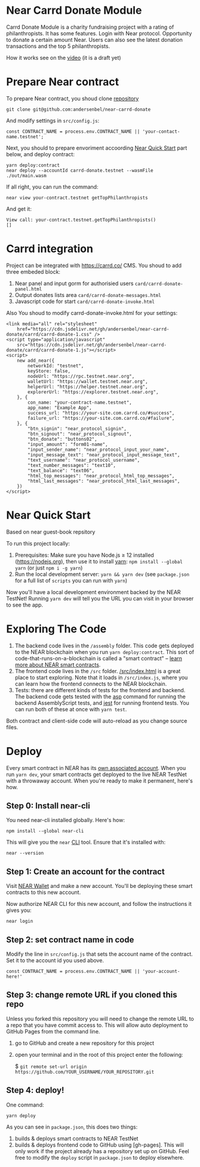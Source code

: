 Near Carrd Donate Module
==========

Carrd Donate Module is a charity fundraising project with a rating of philanthropists. It has some features. Login with Near protocol. Opportunity to donate a certain amount Near.  Users can also see the latest donation transactions and the top 5 philanthropists.

How it works see on the [video](https://www.youtube.com/watch?v=tMpGK9lEoAI) (it is a draft yet)

Prepare Near contract
==========

To prepare Near contract, you shoud clone [repository](https://github.com/andersenbel/near-carrd-donate)

    git clone git@github.com:andersenbel/near-carrd-donate    

And modify settings in  `src/config.js`:

    const CONTRACT_NAME = process.env.CONTRACT_NAME || 'your-contact-name.testnet';

Next, you should to prepare envoriment accoording [Near Quick Start](#near-quick-start) part below, and deploy contract:

    yarn deploy:contract
    near deploy --accountId carrd-donate.testnet --wasmFile ./out/main.wasm

If all right, you can run the command:

    near view your-contract.testnet getTopPhilanthropists

And get it:

    View call: your-contract.testnet.getTopPhilanthropists()
    []

Carrd integration
==========

Project can be integrated with https://carrd.co/ CMS.
You shoud to add three embeded block: 
1. Near panel and input gorm for authorisied users `card/carrd-donate-panel.html`
2. Output donates lists area `card/carrd-donate-messages.html`
3. Javascript code for start `card/carrd-donate-invoke.html`


Also You shoud to modify carrd-donate-invoke.html for your settings:

    <link media="all" rel="stylesheet"
        href="https://cdn.jsdelivr.net/gh/andersenbel/near-carrd-donate/carrd/carrd-donate-1.css" />
    <script type="application/javascript"
        src="https://cdn.jsdelivr.net/gh/andersenbel/near-carrd-donate/carrd/carrd-donate-1.js"></script>
    <script>
        new add_near({
            networkId: "testnet",
            keyStore: false,
            nodeUrl: "https://rpc.testnet.near.org",
            walletUrl: "https://wallet.testnet.near.org",
            helperUrl: "https://helper.testnet.near.org",
            explorerUrl: "https://explorer.testnet.near.org",
        }, {
            con_name: "your-contract-name.testnet",
            app_name: "Example App",
            success_url: "https://your-site.com.carrd.co/#success",
            failure_url: "https://your-site.com.carrd.co/#failure",
        }, {
            "btn_signin": "near_protocol_signin",
            "btn_signout": "near_protocol_signout",
            "btn_donate": "buttons02",
            "input_amount": "form01-name",
            "input_sender_name": "near_protocol_input_your_name",
            "input_message_text": "near_protocol_input_message_text",
            "text_username": "near_protocol_username",
            "text_number_messages": "text10",
            "text_balance": "text06",
            "html_top_messages": "near_protocol_html_top_messages",
            "html_last_messages": "near_protocol_html_last_messages",
        })
    </script>    


Near Quick Start
===========
Based on near guest-book repsitory

To run this project locally:

1. Prerequisites: Make sure you have Node.js ≥ 12 installed (https://nodejs.org), then use it to install [yarn]: `npm install --global yarn` (or just `npm i -g yarn`)
2. Run the local development server: `yarn && yarn dev` (see `package.json` for a
   full list of `scripts` you can run with `yarn`)

Now you'll have a local development environment backed by the NEAR TestNet! Running `yarn dev` will tell you the URL you can visit in your browser to see the app.


Exploring The Code
==================

1. The backend code lives in the `/assembly` folder. This code gets deployed to
   the NEAR blockchain when you run `yarn deploy:contract`. This sort of
   code-that-runs-on-a-blockchain is called a "smart contract" – [learn more
   about NEAR smart contracts][smart contract docs].
2. The frontend code lives in the `/src` folder.
   [/src/index.html](/src/index.html) is a great place to start exploring. Note
   that it loads in `/src/index.js`, where you can learn how the frontend
   connects to the NEAR blockchain.
3. Tests: there are different kinds of tests for the frontend and backend. The
   backend code gets tested with the [asp] command for running the backend
   AssemblyScript tests, and [jest] for running frontend tests. You can run
   both of these at once with `yarn test`.

Both contract and client-side code will auto-reload as you change source files.


Deploy
======

Every smart contract in NEAR has its [own associated account][NEAR accounts]. When you run `yarn dev`, your smart contracts get deployed to the live NEAR TestNet with a throwaway account. When you're ready to make it permanent, here's how.


Step 0: Install near-cli
--------------------------

You need near-cli installed globally. Here's how:

    npm install --global near-cli

This will give you the `near` [CLI] tool. Ensure that it's installed with:

    near --version


Step 1: Create an account for the contract
------------------------------------------

Visit [NEAR Wallet] and make a new account. You'll be deploying these smart contracts to this new account.

Now authorize NEAR CLI for this new account, and follow the instructions it gives you:

    near login


Step 2: set contract name in code
---------------------------------

Modify the line in `src/config.js` that sets the account name of the contract. Set it to the account id you used above.

    const CONTRACT_NAME = process.env.CONTRACT_NAME || 'your-account-here!'


Step 3: change remote URL if you cloned this repo 
-------------------------

Unless you forked this repository you will need to change the remote URL to a repo that you have commit access to. This will allow auto deployment to GitHub Pages from the command line.

1) go to GitHub and create a new repository for this project
2) open your terminal and in the root of this project enter the following:

    $ `git remote set-url origin https://github.com/YOUR_USERNAME/YOUR_REPOSITORY.git`


Step 4: deploy!
---------------

One command:

    yarn deploy

As you can see in `package.json`, this does two things:

1. builds & deploys smart contracts to NEAR TestNet
2. builds & deploys frontend code to GitHub using [gh-pages]. This will only work if the project already has a repository set up on GitHub. Feel free to modify the `deploy` script in `package.json` to deploy elsewhere.




  [NEAR]: https://near.org/
  [yarn]: https://yarnpkg.com/
  [AssemblyScript]: https://www.assemblyscript.org/introduction.html
  [React]: https://reactjs.org
  [smart contract docs]: https://docs.near.org/docs/develop/contracts/overview
  [asp]: https://www.npmjs.com/package/@as-pect/cli
  [jest]: https://jestjs.io/
  [NEAR accounts]: https://docs.near.org/docs/concepts/account
  [NEAR Wallet]: https://wallet.near.org
  [near-cli]: https://github.com/near/near-cli
  [CLI]: https://www.w3schools.com/whatis/whatis_cli.asp
  [create-near-app]: https://github.com/near/create-near-app
  [carrd.co]: https://carrd.co/
